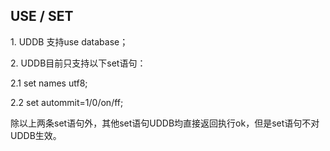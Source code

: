 

## USE / SET

1\. UDDB 支持use database；

2\. UDDB目前只支持以下set语句：

2.1 set names utf8;

2.2 set autommit=1/0/on/ff;

除以上两条set语句外，其他set语句UDDB均直接返回执行ok，但是set语句不对UDDB生效。
